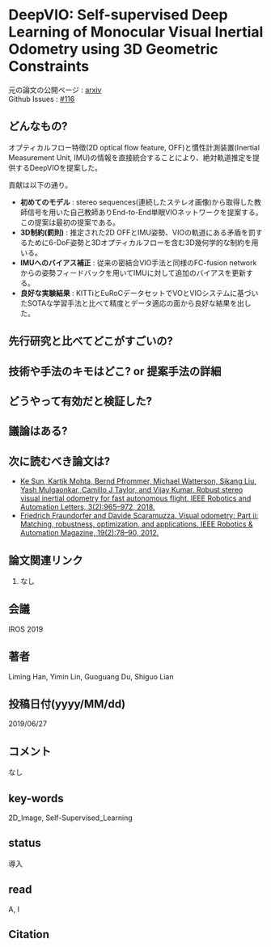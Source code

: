 # DeepVIO: Self-supervised Deep Learning of Monocular Visual Inertial Odometry using 3D Geometric Constraints

元の論文の公開ページ : [arxiv](https://arxiv.org/abs/1906.11435)  
Github Issues : [#116](https://github.com/Obarads/obarads.github.io/issues/116)

## どんなもの?
オプティカルフロー特徴(2D optical flow feature, OFF)と慣性計測装置(Inertial Measurement Unit, IMU)の情報を直接統合することにより、絶対軌道推定を提供するDeepVIOを提案した。

貢献は以下の通り。

- **初めてのモデル** : stereo sequences(連続したステレオ画像)から取得した教師信号を用いた自己教師ありEnd-to-End単眼VIOネットワークを提案する。この提案は最初の提案である。
- **3D制約(罰則)** : 推定された2D OFFとIMU姿勢、VIOの軌道にある矛盾を罰するために6-DoF姿勢と3Dオプティカルフローを含む3D幾何学的な制約を用いる。
- **IMUへのバイアス補正** : 従来の密結合VIO手法と同様のFC-fusion networkからの姿勢フィードバックを用いてIMUに対して追加のバイアスを更新する。
- **良好な実験結果** : KITTiとEuRoCデータセットでVOとVIOシステムに基づいたSOTAな学習手法と比べて精度とデータ適応の面から良好な結果を出した。

## 先行研究と比べてどこがすごいの?

## 技術や手法のキモはどこ? or 提案手法の詳細

## どうやって有効だと検証した?

## 議論はある?

## 次に読むべき論文は?
- [Ke Sun, Kartik Mohta, Bernd Pfrommer, Michael Watterson, Sikang Liu, Yash Mulgaonkar, Camillo J Taylor, and Vijay Kumar. Robust stereo visual inertial odometry for fast autonomous flight. IEEE Robotics and Automation Letters, 3(2):965–972, 2018.](https://arxiv.org/abs/1712.00036)
- [Friedrich Fraundorfer and Davide Scaramuzza. Visual odometry: Part ii: Matching, robustness, optimization, and applications. IEEE Robotics & Automation Magazine, 19(2):78–90, 2012.](https://www.zora.uzh.ch/id/eprint/71030/1/Fraundorfer_Scaramuzza_Visual_odometry.pdf)

## 論文関連リンク
1. なし

## 会議
IROS 2019

## 著者
Liming Han, Yimin Lin, Guoguang Du, Shiguo Lian

## 投稿日付(yyyy/MM/dd)
2019/06/27

## コメント
なし

## key-words
2D_Image, Self-Supervised_Learning

## status
導入

## read
A, I

## Citation
